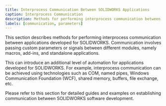 ```yaml
---
title: Interprocess Communication Between SOLIDWORKS Applications
caption: Interprocess Communication
description: Methods for performing interprocess communication between SOLIDWORKS applications (macros, add-ins, standalone applications)
labels: [communication, parameters]
---
```

This section describes methods for performing interprocess communication between applications developed for SOLIDWORKS. Communication involves passing custom parameters or signals between different modules, namely macros, add-ins, and standalone applications.

This can introduce an additional level of automation for applications developed for SOLIDWORKS. For example, interprocess communication can be achieved using technologies such as COM, named pipes, Windows Communication Foundation (WCF), shared memory, buffers, file exchange, etc.

Please refer to this section for detailed guides and examples on establishing communication between SOLIDWORKS software development.